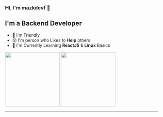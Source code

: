 ### HI, I'm mazkdevf 👋

## I'm a Backend Developer
- 🤯 I'm Friendly
- 😲 I'm person who Likes to **Help** others.
- 🤔 I'm Currently Learning **ReactJS** & **Linux** Basics


<p>
  <img height="180em" src="https://github-readme-stats.vercel.app/api?username=mazkdevf&show_icons=true&hide_border=true&&count_private=true&include_all_commits=true&custom_title=mazkdevf%27s%20Github%20Statistics&theme=github_dark" />
  <img height="180em" src="https://github-readme-stats.vercel.app/api/top-langs/?username=mazkdevf&exclude_repo=KNN-Image-Classification&show_icons=true&hide_border=true&layout=compact&langs_count=8&theme=github_dark"/>
</p>

-----------------------------------
